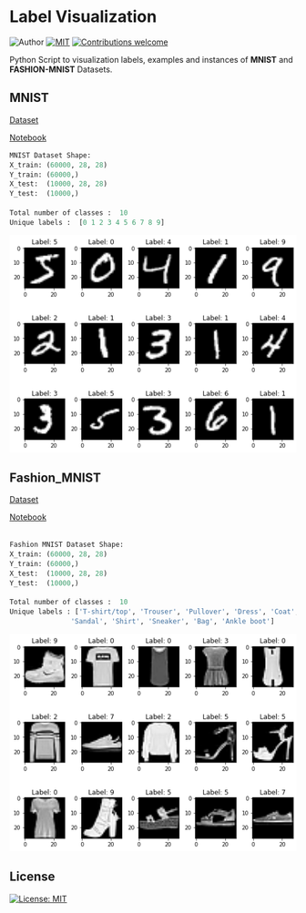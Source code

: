 # Label Visualization

![Author](https://img.shields.io/badge/author-aaneloy-blue)
[![MIT](https://img.shields.io/badge/license-MIT-5eba00.svg)](https://github.com/aaneloy/Label-Visualization/main/LICENSE.txt)
[![Contributions welcome](https://img.shields.io/badge/contributions-welcome-brightgreen.svg?style=flat)](https://github.com/aaneloy/Label-Visualization)


Python Script to visualization labels, examples and instances of **MNIST** and **FASHION-MNIST** Datasets.


## MNIST

[Dataset](https://www.tensorflow.org/datasets/catalog/mnist)

[Notebook](https://github.com/aaneloy/Label-Visualization/blob/main/Notebooks/FASHION_MNIST.ipynb) 

```python
MNIST Dataset Shape:
X_train: (60000, 28, 28)
Y_train: (60000,)
X_test:  (10000, 28, 28)
Y_test:  (10000,)

Total number of classes :  10
Unique labels :  [0 1 2 3 4 5 6 7 8 9]

```

![MNIST](https://github.com/aaneloy/Label-Visualization/blob/main/MNIST.png?raw=true)

## Fashion_MNIST

[Dataset](https://www.tensorflow.org/datasets/catalog/fashion_mnist)

[Notebook](https://github.com/aaneloy/Label-Visualization/blob/main/Notebooks/MNIST.ipynb)

```python

Fashion MNIST Dataset Shape:
X_train: (60000, 28, 28)
Y_train: (60000,)
X_test:  (10000, 28, 28)
Y_test:  (10000,)

Total number of classes :  10
Unique labels : ['T-shirt/top', 'Trouser', 'Pullover', 'Dress', 'Coat',
               'Sandal', 'Shirt', 'Sneaker', 'Bag', 'Ankle boot']

```

![Fashion_MNIST](https://github.com/aaneloy/Label-Visualization/blob/main/Fashion_MNIST.png?raw=true)


## License
[![License: MIT](https://img.shields.io/badge/License-MIT-yellow.svg)](https://opensource.org/licenses/MIT)


